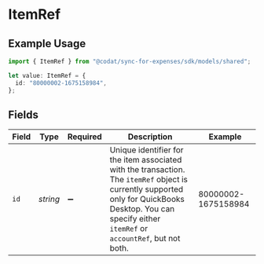 # ItemRef

## Example Usage

```typescript
import { ItemRef } from "@codat/sync-for-expenses/sdk/models/shared";

let value: ItemRef = {
  id: "80000002-1675158984",
};
```

## Fields

| Field                                                                                                                                                                                                    | Type                                                                                                                                                                                                     | Required                                                                                                                                                                                                 | Description                                                                                                                                                                                              | Example                                                                                                                                                                                                  |
| -------------------------------------------------------------------------------------------------------------------------------------------------------------------------------------------------------- | -------------------------------------------------------------------------------------------------------------------------------------------------------------------------------------------------------- | -------------------------------------------------------------------------------------------------------------------------------------------------------------------------------------------------------- | -------------------------------------------------------------------------------------------------------------------------------------------------------------------------------------------------------- | -------------------------------------------------------------------------------------------------------------------------------------------------------------------------------------------------------- |
| `id`                                                                                                                                                                                                     | *string*                                                                                                                                                                                                 | :heavy_minus_sign:                                                                                                                                                                                       | Unique identifier for the item associated with the transaction. The `itemRef` object is currently supported only for QuickBooks Desktop. You can specify either `itemRef` or `accountRef`, but not both. | 80000002-1675158984                                                                                                                                                                                      |